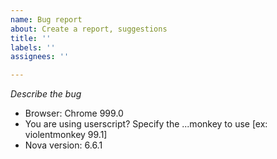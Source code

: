 ```yaml
---
name: Bug report
about: Create a report, suggestions
title: ''
labels: ''
assignees: ''

---
```


<!-- Note! Try updating/reinstalling the extensions. Maybe this will help. -->

*Describe the bug*

 - Browser: Chrome 999.0
 - You are using userscript? Specify the ...monkey to use [ex: violentmonkey 99.1]
 - Nova version: 6.6.1
